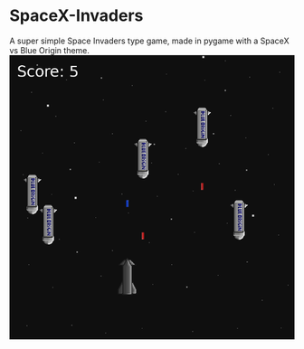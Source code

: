 # SpaceX-Invaders
A super simple Space Invaders type game, made in pygame with a SpaceX vs Blue Origin theme.
<br>
![game screenshot](https://github.com/FacuEspresso/SpaceX-Invaders/blob/main/game_data/game-screenshot.png)
